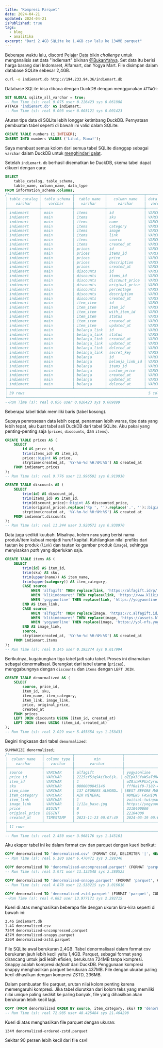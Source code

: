 ```yaml
---
title: 'Kompresi Parquet'
date: 2024-04-21
updated: 2024-04-21
isPublished: true
tags:
  - blog
  - analitika
excerpt: "Dari 2.4GB SQLite ke 1.4GB csv lalu ke 134MB parquet"
---
```


Beberapa waktu lalu, discord [Pelajar Data](https://discord.com/invite/HFzeFKxKz3) bikin *challenge* untuk menganalisis set data "indiemart" bikinan [@BukanYahya](https://twitter.com/BukanYahya/status/1764681516603613305). Set data itu berisi harga barang dari Indomaret, Alfamart, dan Yogya Mart. File disimpan dalam database SQLite sebesar 2,4GB.

```bash
curl -o indiemart.db http://194.233.94.36/indiemart.db
```

Database SQLite bisa dibaca dengan DuckDB dengan menggunakan `ATTACH`:

```sql
SET GLOBAL sqlite_all_varchar = true;
-- Run Time (s): real 0.075 user 0.226423 sys 0.061888
ATTACH 'indiemart.db' AS indiemart;
-- Run Time (s): real 0.003 user 0.003121 sys 0.001423
```

Aturan tipe data di SQLite lebih longgar ketimbang DuckDB. Pernyataan pembuatan tabel seperti di bawah ini valid dalam SQLite:

```sql
CREATE TABLE numbers (i INTEGER);
INSERT INTO numbers VALUES ('Lihat, Mama!');
```
Saya membuat semua kolom dari semua tabel SQLite dianggap sebagai `varchar` dalam DuckDB untuk [menghindari galat](https://duckdb.org/docs/extensions/sqlite.html#data-types).

Setelah `indiemart.db` berhasil disematkan ke DuckDB, skema tabel dapat dikueri dengan cara:

```sql
SELECT
    table_catalog, table_schema,
    table_name, column_name, data_type
FROM information_schema.columns;
/*──────────────┬──────────────┬──────────────┬─────────────────┬───────────┐
│ table_catalog │ table_schema │  table_name  │   column_name   │ data_type │
│    varchar    │   varchar    │   varchar    │     varchar     │  varchar  │
├───────────────┼──────────────┼──────────────┼─────────────────┼───────────┤
│ indiemart     │ main         │ items        │ id              │ VARCHAR   │
│ indiemart     │ main         │ items        │ sku             │ VARCHAR   │
│ indiemart     │ main         │ items        │ name            │ VARCHAR   │
│ indiemart     │ main         │ items        │ category        │ VARCHAR   │
│ indiemart     │ main         │ items        │ image           │ VARCHAR   │
│ indiemart     │ main         │ items        │ link            │ VARCHAR   │
│ indiemart     │ main         │ items        │ source          │ VARCHAR   │
│ indiemart     │ main         │ items        │ created_at      │ VARCHAR   │
│ indiemart     │ main         │ prices       │ id              │ VARCHAR   │
│ indiemart     │ main         │ prices       │ items_id        │ VARCHAR   │
│ indiemart     │ main         │ prices       │ price           │ VARCHAR   │
│ indiemart     │ main         │ prices       │ description     │ VARCHAR   │
│ indiemart     │ main         │ prices       │ created_at      │ VARCHAR   │
│ indiemart     │ main         │ discounts    │ id              │ VARCHAR   │
│ indiemart     │ main         │ discounts    │ items_id        │ VARCHAR   │
│ indiemart     │ main         │ discounts    │ discount_price  │ VARCHAR   │
│ indiemart     │ main         │ discounts    │ original_price  │ VARCHAR   │
│ indiemart     │ main         │ discounts    │ percentage      │ VARCHAR   │
│ indiemart     │ main         │ discounts    │ description     │ VARCHAR   │
│ indiemart     │ main         │ discounts    │ created_at      │ VARCHAR   │
│ indiemart     │ main         │ item_item    │ id              │ VARCHAR   │
│ indiemart     │ main         │ item_item    │ item_id         │ VARCHAR   │
│ indiemart     │ main         │ item_item    │ with_item_id    │ VARCHAR   │
│ indiemart     │ main         │ item_item    │ status          │ VARCHAR   │
│ indiemart     │ main         │ item_item    │ created_at      │ VARCHAR   │
│ indiemart     │ main         │ item_item    │ updated_at      │ VARCHAR   │
│ indiemart     │ main         │ belanja_link │ id              │ VARCHAR   │
│ indiemart     │ main         │ belanja_link │ status          │ VARCHAR   │
│ indiemart     │ main         │ belanja_link │ created_at      │ VARCHAR   │
│ indiemart     │ main         │ belanja_link │ updated_at      │ VARCHAR   │
│ indiemart     │ main         │ belanja_link │ deleted_at      │ VARCHAR   │
│ indiemart     │ main         │ belanja_link │ secret_key      │ VARCHAR   │
│ indiemart     │ main         │ belanja      │ id              │ VARCHAR   │
│ indiemart     │ main         │ belanja      │ belanja_link_id │ VARCHAR   │
│ indiemart     │ main         │ belanja      │ items_id        │ VARCHAR   │
│ indiemart     │ main         │ belanja      │ custom_price    │ VARCHAR   │
│ indiemart     │ main         │ belanja      │ created_at      │ VARCHAR   │
│ indiemart     │ main         │ belanja      │ updated_at      │ VARCHAR   │
│ indiemart     │ main         │ belanja      │ deleted_at      │ VARCHAR   │
├───────────────┴──────────────┴──────────────┴─────────────────┴───────────┤
│ 39 rows                                                         5 columns │
└──────────────────────────────────────────────────────────────────────────*/
--Run Time (s): real 0.056 user 0.026423 sys 0.009899
```

Beberapa tabel tidak memiliki baris (tabel kosong).

Supaya pemrosesan data lebih cepat, penamaan lebih waras, tipe data yang lebih tepat, aku buat tabel asli DuckDB dari tabel SQLite. Aku pakai yang penting-penting saja (`prices`, `discounts`, dan `items`).

```sql
CREATE TABLE prices AS (
    SELECT
        id AS price_id,
        trim(items_id) AS item_id,
        price::bigint AS price,
        strptime(created_at, '%Y-%m-%d %H:%M:%S') AS created_at
    FROM indiemart.prices
);
-- Run Time (s): real 9.776 user 11.996592 sys 0.919930
```

```sql
CREATE TABLE discounts AS (
    SELECT
        trim(id) AS discount_id,
        trim(items_id) AS item_id,
        trim(discount_price)::bigint AS discounted_price,
        trim(original_price).replace('Rp ', '').replace('.', '')::bigint AS original_price,
        strptime(created_at, '%Y-%m-%d %H:%M:%S') AS created_at
    FROM indiemart.discounts
);
-- Run Time (s): real 11.244 user 3.920572 sys 0.938970
```

Data juga sedikit kuubah. Misalnya, kolom `name` yang berisi nama produk/item kubuat menjadi huruf kapital. Kuhilangkan nilai prefiks dari tautan ke produk (`link`) dan tautan ke gambar produk (`image`), sehingga menyisakan *path* yang diperlukan saja.

```sql
CREATE TABLE items AS (
    SELECT
        trim(id) AS item_id,
        trim(sku) AS sku,
        trim(upper(name)) AS item_name,
        trim(upper(category)) AS item_category,
        CASE source
            WHEN 'alfagift' THEN replace(link, 'https://alfagift.id/p/', '')
            WHEN 'klikindomaret' THEN replace(link, 'https://www.klikindomaret.com/product/', '')
            WHEN 'yogyaonline' THEN replace(link, 'https://yogyaonline.co.id/', '')
        END AS item_link,
        CASE source
            WHEN 'alfagift' THEN replace(image, 'https://c.alfagift.id/product/', '')
            WHEN 'klikindomaret' THEN replace(image, 'https://assets.klikindomaret.com/products/', '')
            WHEN 'yogyaonline' THEN replace(image, 'https://yol-nfs.yogyaonline.co.id/media/catalog/product/cache/', '')
        END AS image_link,
        source,
        strptime(created_at, '%Y-%m-%d %H:%M:%S') AS created_at
    FROM indiemart.items
);
-- Run Time (s): real 0.145 user 0.193274 sys 0.017994
```

Berikutnya, kugabungkan tiga tabel jadi satu tabel. Proses ini dinamakan sebagai denormalisasi. Berangkat dari tabel utama (`prices`), menggabungnya dengan `discounts` dan `items` dengan `LEFT JOIN`.

```sql
CREATE TABLE denormalized AS (
    SELECT
        source, price_id,
        item_id, sku,
        item_name, item_category,
        item_link, image_link,
        price, original_price,
        created_at
    FROM prices
    LEFT JOIN discounts USING (item_id, created_at)
    LEFT JOIN items USING (item_id, created_at)
);
-- Run Time (s): real 2.029 user 5.455654 sys 1.258431
```

Begini ringkasan dari tabel `denormalized`:

```sql
SUMMARIZE denormalized;
/*───────────────┬─────────────┬──────────────────────┬────────────────────────────────────────────────────────────────────────────────────────────────────────┬───────────────┬────────────────────┬────────────────────┬─────────┬─────────┬─────────┬─────────┬─────────────────┐
│  column_name   │ column_type │         min          │                                                  max                                                   │ approx_unique │        avg         │        std         │   q25   │   q50   │   q75   │  count  │ null_percentage │
│    varchar     │   varchar   │       varchar        │                                                varchar                                                 │     int64     │      varchar       │      varchar       │ varchar │ varchar │ varchar │  int64  │  decimal(9,2)   │
├────────────────┼─────────────┼──────────────────────┼────────────────────────────────────────────────────────────────────────────────────────────────────────┼───────────────┼────────────────────┼────────────────────┼─────────┼─────────┼─────────┼─────────┼─────────────────┤
│ source         │ VARCHAR     │ alfagift             │ yogyaonline                                                                                            │             3 │                    │                    │         │         │         │ 7122780 │            0.00 │
│ price_id       │ VARCHAR     │ 2225zf5jq9AiCkc6jk… │ oZEpX3CfuWSaTdRAUkSW7i                                                                                 │       7025679 │                    │                    │         │         │         │ 7122780 │            0.00 │
│ item_id        │ VARCHAR     │ 1                    │ oZ8iLWkPUzCyruaQ7Ryqtk                                                                                 │         34433 │                    │                    │         │         │         │ 7122780 │            0.00 │
│ sku            │ VARCHAR     │ 0000000845146        │ fff0a1f9-7182-4985-91e0-bd1577b8a282                                                                   │         34754 │                    │                    │         │         │         │ 7122780 │            0.00 │
│ item_name      │ VARCHAR     │ 137 DEGREES ALMOND… │ [BEST BEFORE MARET 2024] NUTRIBOOST MINUMAN SUSU RASA STROBERI / ORANGE 300 ML\t                       │         33617 │                    │                    │         │         │         │ 7122780 │            0.00 │
│ item_category  │ VARCHAR     │ AIR MINERAL          │ WOMENS FASHION                                                                                         │            90 │                    │                    │         │         │         │ 7122780 │            0.00 │
│ item_link      │ VARCHAR     │ 1                    │ zwitsal-twinpack-hb-aloe-pch-2x400ml-62735624-1c6.html                                                 │         35148 │                    │                    │         │         │         │ 7122780 │            0.00 │
│ image_link     │ VARCHAR     │ 1/12a_base.jpg       │ https://yogyaonline.co.id/pub/static/frontend/Toserbayogya-New/default/id_ID/Magento_Catalog/images/… │         33871 │                    │                    │         │         │         │ 7122780 │            0.00 │
│ price          │ BIGINT      │ 0                    │ 2210400000                                                                                             │          7078 │ 214084.14595663492 │ 10357280.478508933 │ 9003    │ 18276   │ 38142   │ 7122780 │            0.00 │
│ original_price │ BIGINT      │ 0                    │ 22104000                                                                                               │          3104 │ 27446.506682012736 │ 139778.05435224116 │ 0       │ 12062   │ 30533   │ 7122780 │            0.00 │
│ created_at     │ TIMESTAMP   │ 2023-11-23 00:07:49  │ 2024-03-19 00:07:42                                                                                    │         81561 │                    │                    │         │         │         │ 7122780 │            0.00 │
├────────────────┴─────────────┴──────────────────────┴────────────────────────────────────────────────────────────────────────────────────────────────────────┴───────────────┴────────────────────┴────────────────────┴─────────┴─────────┴─────────┴─────────┴─────────────────┤
│ 11 rows                                                                                                                                                                                                                                                               12 columns │
└─────────────────────────────────────────────────────────────────────────────────────────────────────────────────────────────────────────────────────────────────────────────────────────────────────────────────────────────────────────────────────────────────────────────────*/
-- Run Time (s): real 2.450 user 3.968176 sys 1.145161
```

Aku ekspor tabel ini ke dalam format csv dan parquet dengan kueri berikut:

```sql
COPY denormalized TO 'denormalized.csv' (FORMAT CSV, DELIMITER '|', HEADER);
-- Run Time (s): real 6.180 user 6.470471 sys 3.399346

COPY denormalized TO 'denormalized-uncompressed.parquet' (FORMAT 'parquet', CODEC 'uncompressed');
-- Run Time (s): real 3.971 user 11.133548 sys 2.380525

COPY denormalized TO 'denormalized-snappy.parquet' (FORMAT 'parquet', CODEC 'snappy');
-- Run Time (s): real 4.878 user 12.538215 sys 3.016616

COPY denormalized TO 'denormalized-zstd.parquet' (FORMAT 'parquet', CODEC 'zstd');
--Run Time (s): real 4.683 user 13.977171 sys 2.292715
```

Kueri di atas menghasilkan beberapa file dengan ukuran kira-kira seperti di bawah ini:

```bash
2.4G indiemart.db
1.4G denormalized.csv
724M denormalized-uncompressed.parquet
437M denormalized-snappy.parquet
236M denormalized-zstd.parquet
```

File SQLite awal berukuran 2,4GB. Tabel denormalisasi dalam format csv berukuran jauh lebih kecil yaitu 1,4GB. Parquet, sebagai format yang dirancang untuk jadi lebih efisien, berukuran 724MB tanpa kompresi. Snappy adalah kompresi *default* dari DuckDB. Penggunaan kompresi snappy menghasilkan parquet berukuran 437MB. File dengan ukuran paling kecil dihasilkan dengan kompresi ZSTD, 236MB.

Dalam pembuatan file parquet, urutan nilai kolom penting karena memengaruhi kompresi. Jika tabel diurutkan dari kolom teks yang memiliki nilai unique paling sedikit ke paling banyak, file yang dihasilkan akan berukuran lebih kecil lagi.

```sql
COPY (FROM denormalized ORDER BY source, item_category, sku) TO 'denormalized-ordered-zstd.parquet' (FORMAT 'parquet', CODEC 'zstd');
-- Run Time (s): real 72.985 user 48.425484 sys 21.464298
```

Kueri di atas menghasilkan file parquet dengan ukuran:

```bash
134M denormalized-ordered-zstd.parquet
```

Sekitar 90 persen lebih kecil dari file csv!